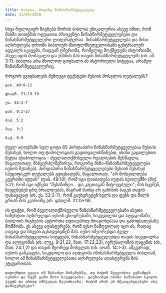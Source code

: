 ```yaml
---
title: ბიბლია, როგორც წინასწარმეტყველება
date: 31/03/2020
---
```


სხვა რელიგიურ წიგნებს შორის ბიბლია უნიკალურია ასევე იმით, რომ მასში თითქმის ოცდაათი პროცენტი წინასწარმეტყველებები და წინასწარმეტყველური ლიტერატურაა. წინასწარმეტყველება და მისი აღსრულება დროში ბიბლიურ მსოფლმხედველობაში ცენტრალურ ადგილს იკავებს, რადგან ღმერთმა, რომელიც მოქმედებს ისტორიაში, ასევე იცის მომავალი და უხსნის მას თავის წინასწარმეტყველებს (იხ. ამ. 3:7). ბიბლია არა მხოლოდ ცოცხალი ან ისტორიული სიტყვაა, არამედ წინასწარმეტყველურიც.

როგორ გვიცხადებს შემდეგი ტექსტები მესიის მოსვლის დეტალებს?

`დაბ. 49:8-12`

`ფსალმ. 21:13-19`

`ეს. 53:3-7`

`დან. 9:2-27`

`მიქ. 5:2`

`მალ. 3:1`

`ზაქ. 9:9`

ძველ აღთქმაში სულ ცოტა 65 პირდაპირი წინასწარმეტყველებაა მესიის შესახებ, ხოლო თუ ტიპოლოგიას გავითვალისწინებთ, ისინი გაცილებით მეტია (ტიპოლოგია - ძველაღთქმისეული რეალიების შესწავლა, მაგალითად, მსხვერპლშეწირვა, როგორც მინი-წინასწარმეტყველება იესოს შესახებ). პირდაპირი წინასწარმეტყველებები მესიის შესახებ სპეციფიკურ დეტალებს გვიცხადებს, მაგალითად, "არ მოსცილდება კვერთხი იუდას" (დაბ. 49:10); რომ იგი დაიბადება იუდას ბეთლემში (მიქ. 5:2); რომ იგი იქნება "შესაზიზღი… და კაცთაგან მიტოვებული"; მას სცემენ, წაუყენებენ ცრუ ბრალდებას, მაგრამ მაინც არ გახსნის ბაგეს თავის დასაცავად (იხ. ეს. 53:3-7); რომ გაუხვრეტენ ხელს და ფეხს და წილს ყრიან მის კვართზე (იხ. ფსალმ. 21:13-19).

ის ფაქტი, რომ ძველაღთქმისეული წინასწარმეტყველებანი ასეთი სიზუსტით აღსრულდა იესოს ცხოვრებაში, სიკვდილსა და აღდგომაში, ბიბლიის წიგნების ავტორთა ღვთაებრივ შთაგონებასა და გამოცხადებაზე მოწმობს. ეს ასევე ადასტურებს, რომ იესო ნამდვილად იყო ის, რადაც თავად და სხვები აცხადებდნენ მას. იესო იმეორებდა ძველ წინასწარმეტყველთა სიტყვებს, წინასწარმეტყველებდა თავის სიკვდილსა და აღდგომას (იხ. ლუკ. 9:21,22; მათ. 17:22,23), იერუსალიმის დაცემას (იხ. მათ. 24:1,2) და თავის მეორედ მოსვლას (იხ. იოან. 14:1-3). ამგვარად, იესოს განკაცება, სიკვდილი და აღდგომა იწინასწარმეტყველა ბიბლიამ, ხოლო ამ წინასწარმეტყველებათა აღსრულება ადასტურებს მის უტყუარობას.

`დაფიქრდით ყველა იმ შესაძლო მიზეზებზე, თუ რატომ შეგვიძლია გვწამდეს იესოსი და ჩვენ გამო მისი სიკვდილისა. გაუზიარეთ ისინი საშაბათო სკოლის ჯგუფს და ერთად იმსჯელეთ შეკითხვაზე: რატომ არის ეს მტკიცებულებები ასე დამაჯერებელი?`